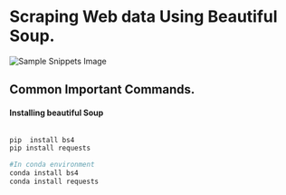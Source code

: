 # Scraping Web data Using Beautiful Soup.

![Sample Snippets Image](https://github.com/LuxTechAcademy/Web-Scraping-with-Beautiful-Soup/blob/main/DataScienceEastAfricasoup.png) 

## Common Important Commands.

#### Installing beautiful Soup
~~~python 

pip  install bs4
pip install requests

#In conda environment
conda install bs4
conda install requests
~~~



